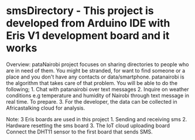 # smsDirectory - This project is developed from Arduino IDE with Eris V1 development board and it works
Overview:
pataNairobi project focuses on sharing directories to people who are in need of them.
You might be stranded, for want to find someone or a place and you don't have any contacts or data/smartphone. 
patanairobi is the algorithm that takes care of that problem.
You will be able to do the following;
	1. Chat with patanairobi over text messages
	2. Inquire on weather conditions e.g temperature and humidity of Nairobi through text message in real time. To prepare.
	3. For the developer, the data can be collected in Africastalking cloud for analysis.

Note:
3 Eris boards are used in this project
	1. Sending and receiving sms
	2. Hardware resetting the sms board
	3. The IoT cloud uploading board
Connect the DHT11 sensor to the first board that sends SMS.